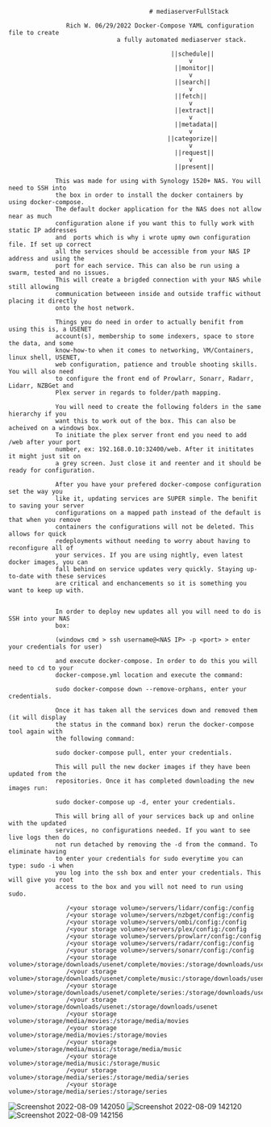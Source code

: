                                            # mediaserverFullStack

                    Rich W. 06/29/2022 Docker-Compose YAML configuration file to create 
                                  a fully automated mediaserver stack.
 
                                                 ||schedule||
                                                      v
                                                  ||monitor||
                                                      v
                                                  ||search||
                                                      v
                                                  ||fetch||
                                                      v
                                                  ||extract||
                                                      v
                                                  ||metadata||
                                                      v
                                                ||categorize||
                                                      v
                                                  ||request||
                                                      v
                                                  ||present||
 
                 This was made for using with Synology 1520+ NAS. You will need to SSH into 
                 the box in order to install the docker containers by using docker-compose. 
                 The default docker application for the NAS does not allow near as much 
                 configuration alone if you want this to fully work with static IP addresses 
                 and  ports which is why i wrote upmy own configuration file. If set up correct 
                 all the services should be accessible from your NAS IP address and using the 
                 port for each service. This can also be run using a swarm, tested and no issues. 
                 This will create a brigded connection with your NAS while still allowing 
                 communication betweeen inside and outside traffic without placing it directly 
                 onto the host network.
                 
                 Things you do need in order to actually benifit from using this is, a USENET 
                 account(s), membership to some indexers, space to store the data, and some 
                 know-how-to when it comes to networking, VM/Containers, linux shell, USENET, 
                 web configuration, patience and trouble shooting skills. You will also need 
                 to configure the front end of Prowlarr, Sonarr, Radarr, Lidarr, NZBGet and 
                 Plex server in regards to folder/path mapping.
                 
                 You will need to create the following folders in the same hierarchy if you 
                 want this to work out of the box. This can also be acheived on a windows box. 
                 To initiate the plex server front end you need to add /web after your port 
                 number, ex: 192.168.0.10:32400/web. After it inititates it might just sit on 
                 a grey screen. Just close it and reenter and it should be ready for configuration.
                 
                 After you have your prefered docker-compose configuration set the way you 
                 like it, updating services are SUPER simple. The benifit to saving your server 
                 configurations on a mapped path instead of the default is that when you remove 
                 containers the configurations will not be deleted. This allows for quick 
                 redeployments without needing to worry about having to reconfigure all of 
                 your services. If you are using nightly, even latest docker images, you can 
                 fall behind on service updates very quickly. Staying up-to-date with these services 
                 are critical and enchancements so it is something you want to keep up with.
                 
                 
                 In order to deploy new updates all you will need to do is SSH into your NAS 
                 box: 
                 
                 (windows cmd > ssh username@<NAS IP> -p <port> > enter your credentials for user)
                 
                 and execute docker-compose. In order to do this you will need to cd to your 
                 docker-compose.yml location and execute the command: 
                 
                 sudo docker-compose down --remove-orphans, enter your credentials. 
                 
                 Once it has taken all the services down and removed them (it will display 
                 the status in the command box) rerun the docker-compose tool again with 
                 the following command:
                 
                 sudo docker-compose pull, enter your credentials. 
                 
                 This will pull the new docker images if they have been updated from the 
                 repositories. Once it has completed downloading the new images run: 
                 
                 sudo docker-compose up -d, enter your credentials. 
                 
                 This will bring all of your services back up and online with the updated 
                 services, no configurations needed. If you want to see live logs then do 
                 not run detached by removing the -d from the command. To eliminate having 
                 to enter your credentials for sudo everytime you can type: sudo -i when 
                 you log into the ssh box and enter your credentials. This will give you root 
                 access to the box and you will not need to run using sudo.
 
                    /<your storage volume>/servers/lidarr/config:/config
                    /<your storage volume>/servers/nzbget/config:/config
                    /<your storage volume>/servers/ombi/config:/config
                    /<your storage volume>/servers/plex/config:/config
                    /<your storage volume>/servers/prowlarr/config:/config
                    /<your storage volume>/servers/radarr/config:/config
                    /<your storage volume>/servers/sonarr/config:/config
                    /<your storage volume>/storage/downloads/usenet/complete/movies:/storage/downloads/usenet/complete/movies
                    /<your storage volume>/storage/downloads/usenet/complete/music:/storage/downloads/usenet/complete/music
                    /<your storage volume>/storage/downloads/usenet/complete/series:/storage/downloads/usenet/complete/series
                    /<your storage volume>/storage/downloads/usenet:/storage/downloads/usenet
                    /<your storage volume>/storage/media/movies:/storage/media/movies
                    /<your storage volume>/storage/media/movies:/storage/movies
                    /<your storage volume>/storage/media/music:/storage/media/music
                    /<your storage volume>/storage/media/music:/storage/music
                    /<your storage volume>/storage/media/series:/storage/media/series
                    /<your storage volume>/storage/media/series:/storage/series
 

   
![Screenshot 2022-08-09 142050](https://user-images.githubusercontent.com/46492607/183733335-73018ccc-a9b5-44d2-9fbb-279caa096210.png)
![Screenshot 2022-08-09 142120](https://user-images.githubusercontent.com/46492607/183733362-011051a6-9564-41a1-80ed-997232060803.png)
![Screenshot 2022-08-09 142156](https://user-images.githubusercontent.com/46492607/183733373-04d47946-343b-462e-b0c9-135a1feb185f.png)
         
            
            

